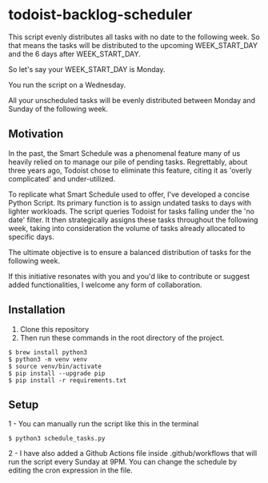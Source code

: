 # todoist-backlog-scheduler
This script evenly distributes all tasks with no date to the following week. So that means the tasks will be distributed to the upcoming WEEK_START_DAY and the 6 days after WEEK_START_DAY.

So let's say your WEEK_START_DAY is Monday.

You run the script on a Wednesday.

All your unscheduled tasks will be evenly distributed between Monday and Sunday of the following week.

## Motivation
In the past, the Smart Schedule was a phenomenal feature many of us heavily relied on to manage our pile of pending tasks. Regrettably, about three years ago, Todoist chose to eliminate this feature, citing it as 'overly complicated' and under-utilized.

To replicate what Smart Schedule used to offer, I've developed a concise Python Script. Its primary function is to assign undated tasks to days with lighter workloads. The script queries Todoist for tasks falling under the 'no date' filter. It then strategically assigns these tasks throughout the following week, taking into consideration the volume of tasks already allocated to specific days.

The ultimate objective is to ensure a balanced distribution of tasks for the following week.

If this initiative resonates with you and you'd like to contribute or suggest added functionalities, I welcome any form of collaboration.

## Installation
1. Clone this repository
2. Then run these commands in the root directory of the project.
```shell
$ brew install python3
$ python3 -m venv venv
$ source venv/bin/activate
$ pip install --upgrade pip
$ pip install -r requirements.txt
```

## Setup
1 - You can manually run the script like this in the terminal
```shell
$ python3 schedule_tasks.py
```
2 - I have also added a Github Actions file inside .github/workflows that will run the script every Sunday at 9PM. You can change the schedule by editing the cron expression in the file.
